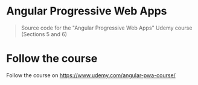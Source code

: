 # Angular Progressive Web Apps

> Source code for the "Angular Progressive Web Apps" Udemy course (Sections 5 and 6)

# Follow the course

Follow the course on https://www.udemy.com/angular-pwa-course/